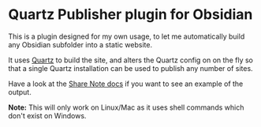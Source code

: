 # Quartz Publisher plugin for Obsidian

This is a plugin designed for my own usage, to let me automatically build any Obsidian subfolder into a static website.

It uses [Quartz](https://quartz.jzhao.xyz/) to build the site, and alters the Quartz config on on the fly so that
a single Quartz installation can be used to publish any number of sites.

Have a look at the [Share Note docs](https://docs.note.sx/) if you want to see an example of the output.

**Note:** This will only work on Linux/Mac as it uses shell commands which don't exist on Windows. 
